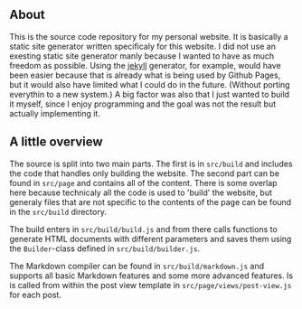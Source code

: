 ## About

This is the source code repository for my personal website. It is basically a static site generator
written specificaly for this website. I did not use an exesting static site generator manly because
I wanted to have as much freedom as possible. Using the [jekyll][jekyll] generator, for example,
would have been easier because that is already what is being used by Github Pages, but it would also
have limited what I could do in the future. (Without porting everythin to a new system.) A big
factor was also that I just wanted to build it myself, since I enjoy programming and the goal was
not the result but actually implementing it.

## A little overview

The source is split into two main parts. The first is in `src/build` and includes the code that
handles only building the website. The second part can be found in `src/page` and contains all of
the content. There is some overlap here because technicaly all the code is used to 'build' the
website, but generaly files that are not specific to the contents of the page can be found in the
`src/build` directory.

The build enters in `src/build/build.js` and from there calls functions to generate HTML documents
with different parameters and saves them using the `Builder`-class defined in
`src/build/builder.js`.

The Markdown compiler can be found in `src/build/markdown.js` and supports all basic Markdown
features and some more advanced features. Is is called from within the post view template in
`src/page/views/post-view.js` for each post.

[jekyll]: https://jekyllrb.com/

